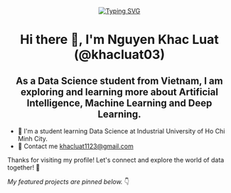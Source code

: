 <div align="center">
  
[![Typing SVG](https://readme-typing-svg.demolab.com?font=Fira+Code&weight=800&size=50&duration=3000&pause=1000&center=true&vCenter=true&multiline=true&width=1200&height=175&lines=Welcome+to+my+GitHub!;A+passionate+Data+Engineer+from+Vietnam+%F0%9F%87%BB%F0%9F%87%B3)](https://git.io/typing-svg)

</div>
<h1 align="center">Hi there 👋, I'm Nguyen Khac Luat (@khacluat03)</h1>
<h2 align="center">As a Data Science student from Vietnam, I am exploring and learning more about Artificial Intelligence, Machine Learning and Deep Learning.</h2>

- 🔭 I'm a student learning Data Science at Industrial University of Ho Chi Minh City.
- 💬 Contact me [khacluat1123@gmail.com](mailto:khacluat1123@gmail.com)

Thanks for visiting my profile! Let's connect and explore the world of data together! 🚀

*My featured projects are pinned below.* 👇
